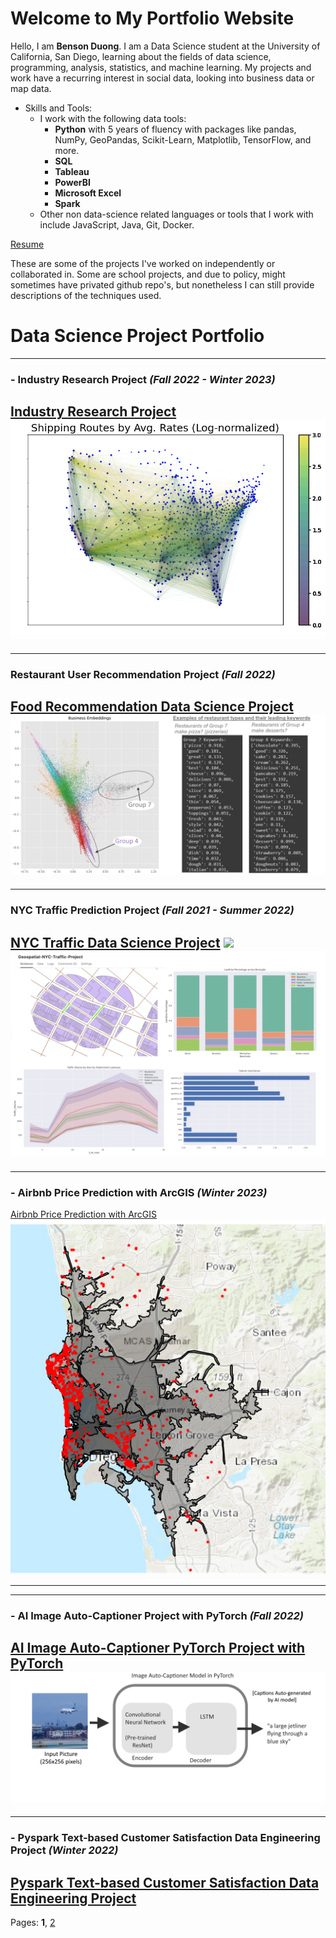 # Welcome to My Portfolio Website

Hello, I am **Benson Duong**. I am a Data Science student at the University of California, San Diego, learning about the fields of data science, programming, analysis, statistics, and machine learning. My projects and work have a recurring interest in social data, looking into business data or map data.

<!--* In my work and projects, I've handled with all aspects of the data science project process for actionable, business impact:
  * Using ETL to retrieve online raw data and transform them to be usable for analysis and modeling
  * Accounting for pit-falls in data such as population bias or imbalanced data
  * Data analysis with plots and/or dashboards that can visually communicate business-minded story-telling
  * Developing predictive ML model and iteratively improving its accuracy metrics
  * Using Python programming to streamline and productionize these steps, making said business impacts easier to find, and more tidy for teammates
-->
* Skills and Tools:
  * I work with the following data tools:
    * **Python** with 5 years of fluency with packages like pandas, NumPy, GeoPandas, Scikit-Learn, Matplotlib, TensorFlow, and more.
    * **SQL**
    * **Tableau**
    * **PowerBI**
    * **Microsoft Excel**
    * **Spark**
  * Other non data-science related languages or tools that I work with include JavaScript, Java, Git, Docker. 

[Resume](BensonDuongLtxResumeV13tqh.pdf)


These are some of the projects I've worked on independently or collaborated in. Some are school projects, and due to policy, might sometimes have privated github repo's, but nonetheless I can still provide descriptions of the techniques used.

# Data Science Project Portfolio

---
### - Industry Research Project *(Fall 2022 - Winter 2023)*
[Industry Research Project](capstoneproject.md)
<img src="images/images_dsc180/image4.png?raw=true"/>
---

---
### Restaurant User Recommendation Project *(Fall 2022)*
[Food Recommendation Data Science Project](food_recommendation.md)
<img src="images/images_food_recommendation/keywords_business.png?raw=true"/>
---

---
### NYC Traffic Prediction Project *(Fall 2021 - Summer 2022)*
[NYC Traffic Data Science Project](nyc_traffic_project.md)
<img src="images/leaflet_gif.gif?raw=true"/>
<img src="images/traffic_data.png?raw=true"/>
---

---
### - Airbnb Price Prediction with ArcGIS *(Winter 2023)*
[Airbnb Price Prediction with ArcGIS](airbnb_sd.md)
<img src="images/images_airbnb_sd/servicearea.png?raw=true"/>
<!---img src="images/images_airbnb_sd/sd_airbnb_cover_img.png?raw=true"/--->
---

---
### - AI Image Auto-Captioner Project with PyTorch *(Fall 2022)*
[AI Image Auto-Captioner PyTorch Project with PyTorch](cse151b.md)
<img src="images/images_cse151b/image_autocaptioner.png">
---

---
### - Pyspark Text-based Customer Satisfaction Data Engineering Project *(Winter 2022)*
[Pyspark Text-based Customer Satisfaction Data Engineering Project](dsc102.md)
---

Pages: **1**,   [2](index_pg2.md)
